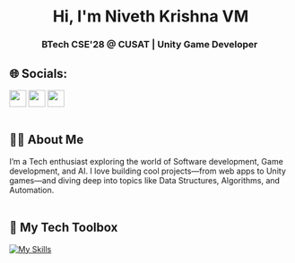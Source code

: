 ### <h1 align="center">Hi, I'm Niveth Krishna VM</h1>
<h3 align="center">BTech CSE'28 @ CUSAT | Unity Game Developer </h3>

## 🌐 Socials:
[<img align="center" height="30" src="https://img.shields.io/badge/linkedin-blue.svg?&style=for-the-badge&logo=linkedin&logoColor=white" />][LinkedIn]
[<img align="center" height="30" src="https://img.shields.io/badge/Gmail-D14836?style=for-the-badge&logo=gmail&logoColor=white" />][gmail]
[<img align="center" height="30" src="https://img.shields.io/badge/X-black.svg?style=for-the-badge&logo=x&logoColor=white&labelWidth=60" />][X]
<br></br>

## 🙋‍♂️ About Me

I’m a Tech enthusiast exploring the world of Software development, Game development, and AI. I love building cool projects—from web apps to Unity games—and diving deep into topics like Data Structures, Algorithms, and Automation.
<br></br>

## 🧰 My Tech Toolbox

[![My Skills](https://skillicons.dev/icons?i=java,unity,py,git,github,cpp,blender,c,figma,cs,js,html,css,linux,docker)](https://skillicons.dev)
<br></br>

<!--##  📊 My Github Stats


  < img   src="https://github-readme-stats.vercel.app/api ? username=NIVETHVM&show_icons=true&theme=dark"  />
  

## ✨ Top Languages Card

![Top Langs](https://raw.githubusercontent.com/i-aiymen/github-stats/master/generated/languages.svg#gh-dark-mode-only)

## 🔥 Streak Stats

![streaks](https://github-readme-streak-stats.herokuapp.com/?user=i-aiymen&theme=monokai-metallian&hide_border=true)

![contribution graph](https://github-readme-activity-graph.vercel.app/graph?username=i-aiymen&theme=xcode)
-->
[linkedin]: https://www.linkedin.com/in/nivethvm/
[gmail]: mailto:nivethxvm@gmail.com
[X]:https://x.com/NIVETHxVM

